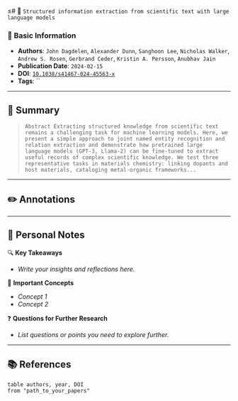 ≤# 📖 `Structured information extraction from scientific text with large language models`

### 📌 Basic Information
- **Authors**: `John Dagdelen`, `Alexander Dunn`, `Sanghoon Lee`, `Nicholas Walker`, `Andrew S. Rosen`, `Gerbrand Ceder`, `Kristin A. Persson`, `Anubhav Jain`
- **Publication Date**: `2024-02-15`
- **DOI**: [`10.1038/s41467-024-45563-x`](https://doi.org/10.1038/s41467-024-45563-x)
- **Tags**: ``

---

## 📝 Summary
> `Abstract
            Extracting structured knowledge from scientific text remains a challenging task for machine learning models. Here, we present a simple approach to joint named entity recognition and relation extraction and demonstrate how pretrained large language models (GPT-3, Llama-2) can be fine-tuned to extract useful records of complex scientific knowledge. We test three representative tasks in materials chemistry: linking dopants and host materials, cataloging metal-organic frameworks...`

---

## ✏️ Annotations


---

## 🧐 Personal Notes
🔍 **Key Takeaways**  
- _Write your insights and reflections here._

📌 **Important Concepts**  
- _Concept 1_  
- _Concept 2_

❓ **Questions for Further Research**  
- _List questions or points you need to explore further._

---

## 📚 References
```dataview
table authors, year, DOI
from "path_to_your_papers"
```

